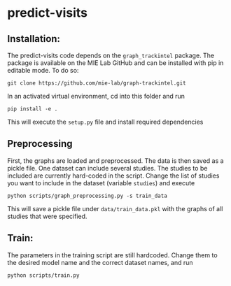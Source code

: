 # predict-visits

## Installation:

The predict-visits code depends on the `graph_trackintel` package. The package is available on the MIE Lab GitHub and can be installed with pip in editable mode. To do so:
```
git clone https://github.com/mie-lab/graph-trackintel.git
```

In an activated virtual environment, cd into this folder and run
```
pip install -e .
```
This will execute the `setup.py` file and install required dependencies


## Preprocessing

First, the graphs are loaded and preprocessed. The data is then saved as a pickle file. 
One dataset can include several studies. The studies to be included are currently hard-coded in the script. Change the list of studies you want to include in the dataset (variable `studies`) and execute
```
python scripts/graph_preprocessing.py -s train_data
```
This will save a pickle file under `data/train_data.pkl` with the graphs of all studies that were specified.

## Train:

The parameters in the training script are still hardcoded. Change them to the desired model name and the correct dataset names, and run
```
python scripts/train.py
```
